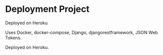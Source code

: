 # Deployment Project
Deployed on Heroku

Uses Docker, docker-compose, Django, djangorestframework, JSON Web Tokens.

Deployed on Heroku.
